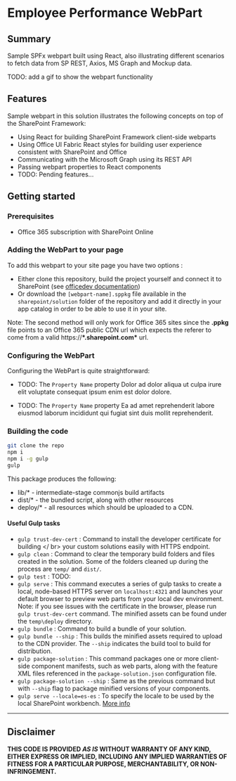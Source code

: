 # Employee Performance WebPart

## Summary

Sample SPFx webpart built using React, also illustrating different scenarios to fetch data from SP REST, Axios, MS Graph and Mockup data.

TODO: add a gif to show the webpart functionality

## Features

Sample webpart in this solution illustrates the following concepts on top of the SharePoint Framework:

- Using React for building SharePoint Framework client-side webparts
- Using Office UI Fabric React styles for building user experience consistent with SharePoint and Office
- Communicating with the Microsoft Graph using its REST API
- Passing webpart properties to React components
- TODO: Pending features...

## Getting started

### Prerequisites

- Office 365 subscription with SharePoint Online

### Adding the WebPart to your page

To add this webpart to your site page you have two options :

- Either clone this repository, build the project yourself and connect it to SharePoint (see [officedev documentation](https://dev.office.com/sharepoint/docs/spfx/web-parts/get-started/connect-to-sharepoint))
- Or download the `[webpart-name].sppkg` file available in the `sharepoint/solution` folder of the repository and add it directly in your app catalog in order to be able to use it in your site.

Note: The second method will only work for Office 365 sites since the **.ppkg** file points to an Office 365 public CDN url which expects the referer to come from a valid https://**\*.sharepoint.com\*** url.

### Configuring the WebPart

Configuring the WebPart is quite straightforward:

- TODO: The `Property Name` property Dolor ad dolor aliqua ut culpa irure elit voluptate consequat ipsum enim est dolor dolore.

- TODO: The `Property Name` property Ea ad amet reprehenderit labore eiusmod laborum incididunt qui fugiat sint duis mollit reprehenderit.

### Building the code

```bash
git clone the repo
npm i
npm i -g gulp
gulp
```

This package produces the following:

- lib/\* - intermediate-stage commonjs build artifacts
- dist/\* - the bundled script, along with other resources
- deploy/\* - all resources which should be uploaded to a CDN.

#### Useful Gulp tasks

- `gulp trust-dev-cert` : Command to install the developer certificate for building </ br> your custom solutions easily with HTTPS endpoint.
- `gulp clean` : Command to clear the temporary build folders and files created in the solution. Some of the folders cleaned up during the process are `temp/` and `dist/`.
- `gulp test` : TODO:
- `gulp serve` : This command executes a series of gulp tasks to create a local, node-based HTTPS server on `localhost:4321` and launches your default browser to preview web parts from your local dev environment. Note: if you see issues with the certificate in the browser, please run `gulp trust-dev-cert` command. The minified assets can be found under the `temp\deploy` directory.
- `gulp bundle` : Command to build a bundle of your solution.
- `gulp bundle --ship` : This builds the minified assets required to upload to the CDN provider. The `--ship` indicates the build tool to build for distribution.
- `gulp package-solution` : This command packages one or more client-side component manifests, such as web parts, along with the feature XML files referenced in the `package-solution.json` configuration file.
- `gulp package-solution --ship` : Same as the previous command but with `--ship` flag to package minified versions of your components.
- `gulp serve --locale=es-es` : To specify the locale to be used by the local SharePoint workbench. [More info](https://docs.microsoft.com/en-us/sharepoint/dev/spfx/web-parts/guidance/localize-web-parts)

---

## Disclaimer

**THIS CODE IS PROVIDED _AS IS_ WITHOUT WARRANTY OF ANY KIND, EITHER EXPRESS OR IMPLIED, INCLUDING ANY IMPLIED WARRANTIES OF FITNESS FOR A PARTICULAR PURPOSE, MERCHANTABILITY, OR NON-INFRINGEMENT.**
